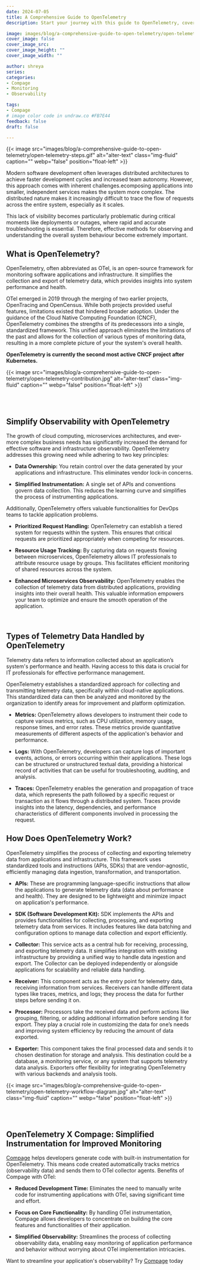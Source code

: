 ```yaml
---
date: 2024-07-05
title: A Comprehensive Guide to OpenTelemetry 
description: Start your journey with this guide to OpenTelemetry, covering everything from core principles to advanced practices for comprehensive observability.

image: images/blog/a-comprehensive-guide-to-open-telemetry/open-telemetry-steps-banner.jpg
cover_image: false
cover_image_src: 
cover_image_height: ""
cover_image_width: ""

author: shreya
series: 
categories:
- Compage
- Monitoring
- Observability

tags:
- Compage
# image color code in undraw.co #FB7E44 
feedback: false
draft: false

---
```


{{< image src="images/blog/a-comprehensive-guide-to-open-telemetry/open-telemetry-steps.gif" alt="alter-text" class="img-fluid" caption="" webp="false" position="float-left" >}}

Modern software development often leverages distributed architectures to achieve faster development cycles and increased team autonomy. However, this approach comes with inherent challenges.ecomposing applications into smaller, independent services makes the system more complex. The distributed nature makes it increasingly difficult to trace the flow of requests across the entire system, especially as it scales. 

This lack of visibility becomes particularly problematic during critical moments like deployments or outages, where rapid and accurate troubleshooting is essential. Therefore, effective methods for observing and understanding the overall system behaviour become extremely important.  

## What is OpenTelemetry? 

OpenTelemetry, often abbreviated as OTel, is an open-source framework for monitoring software applications and infrastructure. It simplifies the collection and export of telemetry data, which provides insights into system performance and health. 

OTel emerged in 2019 through the merging of two earlier projects, OpenTracing and OpenCensus. While both projects provided useful features, limitations existed that hindered broader adoption. Under the guidance of the Cloud Native Computing Foundation (CNCF), OpenTelemetry combines the strengths of its predecessors into a single, standardized framework. This unified approach eliminates the limitations of the past and allows for the collection of various types of monitoring data, resulting in a more complete picture of your the system's overall health.  

**OpenTelemetry is currently the second most active CNCF project after Kubernetes.**

{{< image src="images/blog/a-comprehensive-guide-to-open-telemetry/open-telemetry-contribution.jpg" alt="alter-text" class="img-fluid" caption="" webp="false" position="float-left" >}}

</br> </br> 

## Simplify Observability with OpenTelemetry 

The growth of cloud computing, microservices architectures, and ever-more complex business needs has significantly increased the demand for effective software and infrastructure observability. OpenTelemetry addresses this growing need while adhering to two key principles: 

- **Data Ownership:** You retain control over the data generated by your applications and infrastructure. This eliminates vendor lock-in concerns. 

- **Simplified Instrumentation:** A single set of APIs and conventions govern data collection. This reduces the learning curve and simplifies the process of instrumenting applications. 


Additionally, OpenTelemetry offers valuable functionalities for DevOps teams to tackle application problems. 

- **Prioritized Request Handling:** OpenTelemetry can establish a tiered system for requests within the system. This ensures that critical requests are prioritized appropriately when competing for resources. 

- **Resource Usage Tracking:** By capturing data on requests flowing between microservices, OpenTelemetry allows IT professionals to attribute resource usage by groups. This facilitates efficient monitoring of shared resources across the system. 

- **Enhanced Microservices Observability:** OpenTelemetry enables the collection of telemetry data from distributed applications, providing insights into their overall health. This valuable information empowers your team to optimize and ensure the smooth operation of the application. 

</br> 

 ## Types of Telemetry Data Handled by OpenTelemetry

 Telemetry data refers to information collected about an application’s system's performance and health. Having access to this data is crucial for IT professionals for effective performance management.

 OpenTelemetry establishes a standardized approach for collecting and transmitting telemetry data, specifically within cloud-native applications. This standardized data can then be analyzed and monitored by the organization to identify areas for improvement and platform optimization. 

 - **Metrics:** OpenTelemetry allows developers to instrument their code to capture various metrics, such as CPU utilization, memory usage, response times, and error rates. These metrics provide quantitative measurements of different aspects of the application's behavior and performance. 

- **Logs:** With OpenTelemetry, developers can capture logs of important events, actions, or errors occurring within their applications. These logs can be structured or unstructured textual data, providing a historical record of activities that can be useful for troubleshooting, auditing, and analysis. 

- **Traces:** OpenTelemetry enables the generation and propagation of trace data, which represents the path followed by a specific request or transaction as it flows through a distributed system. Traces provide insights into the latency, dependencies, and performance characteristics of different components involved in processing the request. 

## How Does OpenTelemetry Work? 

OpenTelemetry simplifies the process of collecting and exporting telemetry data from applications and infrastructure. This framework uses standardized tools and instructions (APIs, SDKs) that are vendor-agnostic, efficiently managing data ingestion, transformation, and transportation.

- **APIs:** These are programming language-specific instructions that allow the applications to generate telemetry data (data about performance and health). They are designed to be lightweight and minimize impact on  application's performance. 

- **SDK (Software Development Kit):** SDK implements the APIs and provides functionalities for collecting, processing, and exporting telemetry data from services. It includes features like data batching and configuration options to manage data collection and export efficiently. 

- **Collector:** This service acts as a central hub for receiving, processing, and exporting telemetry data. It simplifies integration with existing infrastructure by providing a unified way to handle data ingestion and export. The Collector can be deployed independently or alongside applications for scalability and reliable data handling. 

- **Receiver:** This component acts as the entry point for telemetry data, receiving information from services. Receivers can handle different data types like traces, metrics, and logs; they process the data for further steps before sending it on. 

- **Processor:** Processors take the received data and perform actions like grouping, filtering, or adding additional information before sending it for export. They play a crucial role in customizing the data for one’s needs and improving system efficiency by reducing the amount of data exported. 

- **Exporter:** This component takes the final processed data and sends it to chosen destination for storage and analysis. This destination could be a database, a monitoring service, or any system that supports telemetry data analysis. Exporters offer flexibility for integrating OpenTelemetry with various backends and analysis tools. 

{{< image src="images/blog/a-comprehensive-guide-to-open-telemetry/open-telemetry-workflow-diagram.jpg" alt="alter-text" class="img-fluid" caption="" webp="false" position="float-left" >}}

</br> </br> 

## OpenTelemetry X Compage: Simplified Instrumentation for Improved Monitoring

[Compage](https://capten.ai/compage/) helps developers generate code with built-in instrumentation for OpenTelemetry. This means code created automatically tracks metrics (observability data) and sends them to OTel collector agents.
Benefits of Compage with OTel:

- **Reduced Development Time:** Eliminates the need to manually write code for instrumenting applications with OTel, saving significant time and effort.

- **Focus on Core Functionality:** By handling OTel instrumentation, Compage allows developers to concentrate on building the core features and functionalities of their application.

- **Simplified Observability:** Streamlines the process of collecting observability data, enabling easy monitoring of application performance and behavior without worrying about OTel implementation intricacies.


Want to streamline your application's observability? Try [Compage](https://github.com/intelops/compage) today



